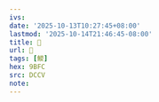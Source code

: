 ```yaml
---
ivs:
date: '2025-10-13T10:27:45+08:00'
lastmod: '2025-10-14T21:46:45-08:00'
title: 􅗗
url: 􅗗
tags: [鯼]
hex: 9BFC
src: DCCV
note:
---
```

